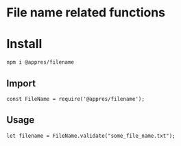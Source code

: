 # File name related functions

# Install
```
npm i @appres/filename
```

## Import
```
const FileName = require('@appres/filename');

```

## Usage
```
let filename = FileName.validate("some_file_name.txt");
```

